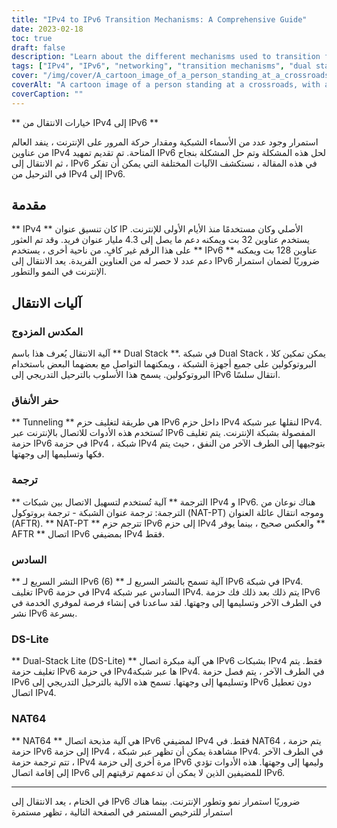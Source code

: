 ```yaml
---
title: "IPv4 to IPv6 Transition Mechanisms: A Comprehensive Guide"
date: 2023-02-18
toc: true
draft: false
description: "Learn about the different mechanisms used to transition from IPv4 to IPv6 in this comprehensive guide."
tags: ["IPv4", "IPv6", "networking", "transition mechanisms", "dual stack", "NAT64", "DNS64", "IPv6 tunneling", "ISATAP", "6to4", "DS-lite", "MAP-T", "IPv6 migration", "network protocols", "internet protocol", "network architecture", "routing", "subnetting", "addressing"]
cover: "/img/cover/A_cartoon_image_of_a_person_standing_at_a_crossroads.png"
coverAlt: "A cartoon image of a person standing at a crossroads, with a signpost showing IPv4 and IPv6 directions, representing the choice and transition between the two protocols."
coverCaption: ""
---
```


** خيارات الانتقال من IPv4 إلى IPv6 **  استمرار وجود عدد من الأسماء الشبكية ومقدار حركة المرور على الإنترنت ، ينفد العالم من عناوين IPv4 المتاحة. تم تقديم تمهيد IPv6 لحل هذه المشكلة وتم حل المشكلة بنجاح ، ثم الانتقال إلى IPv6 في هذه المقالة ، نستكشف الآليات المختلفة التي يمكن أن تفكر في الترحيل من IPv4 إلى IPv6.  ## مقدمة  ** IPv4 ** كان تنسيق عنوان IP الأصلي وكان مستخدمًا منذ الأيام الأولى للإنترنت. يستخدم عناوين 32 بت ويمكنه دعم ما يصل إلى 4.3 مليار عنوان فريد. وقد تم العثور على هذا الرقم غير كافٍ. من ناحية أخرى ، يستخدم ** IPv6 ** عناوين 128 بت ويمكنه دعم عدد لا حصر له من العناوين الفريدة. يعد الانتقال إلى IPv6 ضروريًا لضمان استمرار الإنترنت في النمو والتطور.  ## آليات الانتقال  ### المكدس المزدوج  آلية الانتقال يُعرف هذا باسم ** Dual Stack **. في شبكة Dual Stack ، يمكن تمكين كلا البروتوكولين على جميع أجهزة الشبكة ، ويمكنهما التواصل مع بعضهما البعض باستخدام البروتوكولين. يسمح هذا الأسلوب بالترحيل التدريجي إلى IPv6 انتقال سلسًا.  ### حفر الأنفاق  ** Tunneling ** هي طريقة لتغليف حزم IPv6 داخل حزم IPv4 لنقلها عبر شبكة IPv4. تُستخدم هذه الأدوات للاتصال بالإنترنت عبر IPv6 المفصولة بشبكة الإنترنت. يتم تغليف حزمة IPv6 في حزمة IPv4 ، شبكة IPv4 بتوجيهها إلى الطرف الآخر من النفق ، حيث يتم فكها وتسليمها إلى وجهتها.  ### ترجمة  ** الترجمة ** آلية تُستخدم لتسهيل الاتصال بين شبكات IPv4 و IPv6. هناك نوعان من الترجمة: ترجمة عنوان الشبكة - ترجمة بروتوكول (NAT-PT) وموجه انتقال عائلة العنوان (AFTR). ** NAT-PT ** تترجم حزم IPv6 إلى حزم IPv4 والعكس صحيح ، بينما يوفر ** AFTR ** اتصال IPv6 بمضيفي IPv4 فقط.  ### السادس  ** النشر السريع لـ IPv6 (6) ** آلية تسمح بالنشر السريع لـ IPv6 في شبكة IPv4. تغليف IPv6 في حزمة IPv4 السادس عبر شبكة IPv4. يتم ذلك بعد ذلك فك حزمة IPv6 في الطرف الآخر وتسليمها إلى وجهتها. لقد ساعدنا في إنشاء فرصة لموفري الخدمة في نشر IPv6 بسرعة.  ### DS-Lite  ** Dual-Stack Lite (DS-Lite) ** هي آلية مبكرة اتصال IPv6 بشبكات IPv4 فقط. يتم تغليف حزمة IPv6 في حزمة IPv4ها عبر شبكة IPv4. في الطرف الآخر ، يتم فصل حزمة IPv6 وتسليمها إلى وجهتها. تسمح هذه الآلية بالترحيل التدريجي إلى IPv6 دون تعطيل اتصال IPv4.  ### NAT64  ** NAT64 ** هي آلية مذبحة اتصال IPv6 لمضيفي IPv4 فقط. في NAT64 ، يتم حزمة حزمة IPv6 إلى حزمة IPv4 ، مشاهدة يمكن أن تظهر عبر شبكة IPv4. في الطرف الآخر ، تتم ترجمة حزمة IPv4 مرة أخرى إلى حزمة IPv6 وليمها إلى وجهتها. هذه الأدوات تؤدي إلى إقامة اتصال IPv6 للمضيفين الذين لا يمكن أن تدعمهم ترقيتهم إلى IPv6.  ______  في الختام ، يعد الانتقال إلى IPv6 ضروريًا استمرار نمو وتطور الإنترنت. بينما هناك استمرار للترخيص المستمر في الصفحة التالية ، تظهر مستمرة